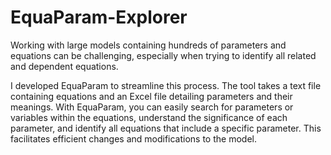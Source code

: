 # EquaParam-Explorer

Working with large models containing hundreds of parameters and equations can be challenging, especially when trying to identify all related and dependent equations.

I developed EquaParam to streamline this process. The tool takes a text file containing equations and an Excel file detailing parameters and their meanings. With EquaParam, you can easily search for parameters or variables within the equations, understand the significance of each parameter, and identify all equations that include a specific parameter. This facilitates efficient changes and modifications to the model.
